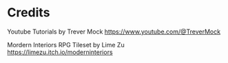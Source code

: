 # Credits

Youtube Tutorials by Trever Mock
https://www.youtube.com/@TreverMock

Mordern Interiors RPG Tileset by Lime Zu
https://limezu.itch.io/moderninteriors
